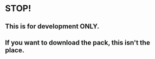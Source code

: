 # STOP!
## This is for development ONLY.
## If you want to download the pack, this isn't the place.
